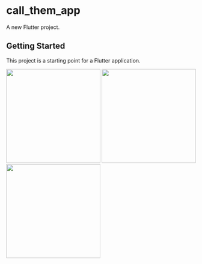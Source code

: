 # call_them_app

A new Flutter project.

## Getting Started

This project is a starting point for a Flutter application.
<p float="left">
  <img src="https://raw.githubusercontent.com/Zfinix/call_them/master/screenshot/shot1.png" width="250" />
  <img src="https://raw.githubusercontent.com/Zfinix/call_them/master/screenshot/shot2.png" width="250" />
  <img src="https://raw.githubusercontent.com/Zfinix/call_them/master/screenshot/shot3.png" width="250" />
</p>